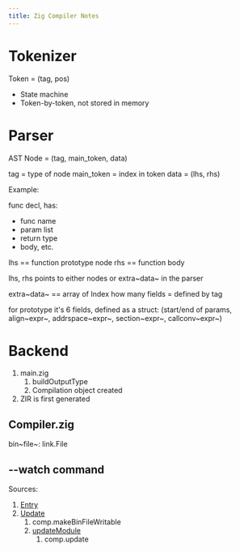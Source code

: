 ```yaml
---
title: Zig Compiler Notes
---
```


# Tokenizer

Token = (tag, pos)

-   State machine
-   Token-by-token, not stored in memory

# Parser

AST Node = (tag, main_token, data)

tag = type of node main_token = index in token data = (lhs, rhs)

Example:

func decl, has:

-   func name
-   param list
-   return type
-   body, etc.

lhs == function prototype node rhs == function body

lhs, rhs points to either nodes or extra~data~ in the parser

extra~data~ == array of Index how many fields = defined by tag

for prototype it\'s 6 fields, defined as a struct: (start/end of params,
align~expr~, addrspace~expr~, section~expr~, callconv~expr~)

# Backend

1.  main.zig
    1.  buildOutputType
    2.  Compilation object created
2.  ZIR is first generated

## Compiler.zig

bin~file~: link.File

## --watch command

Sources:

1.  [Entry](https://github.com/ziglang/zig/blob/master/src/main.zig#L2844)
2.  [Update](https://github.com/ziglang/zig/blob/master/src/main.zig#L2872)
    1.  comp.makeBinFileWritable
    2.  [updateModule](https://github.com/ziglang/zig/blob/master/src/main.zig#L3103)
        1.  comp.update
